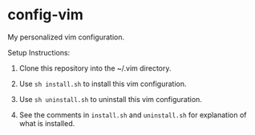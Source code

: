 config-vim
==========

My personalized vim configuration.

Setup Instructions:

1. Clone this repository into the ~/.vim directory.

2. Use `sh install.sh` to install this vim configuration.

3. Use `sh uninstall.sh` to uninstall this vim configuration.

4. See the comments in `install.sh` and `uninstall.sh` for explanation of what is installed.
